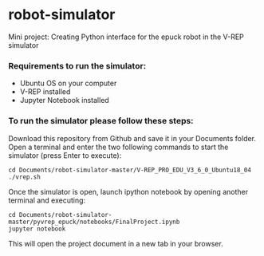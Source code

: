 # robot-simulator
Mini project: Creating Python interface for the epuck robot in the V-REP simulator

### Requirements to run the simulator:

- Ubuntu OS on your computer
- V-REP installed
- Jupyter Notebook installed

### To run the simulator please follow these steps:

Download this repository from Github and save it in your Documents folder. Open a terminal and enter the two following commands to start the simulator (press Enter to execute):
```
cd Documents/robot-simulator-master/V-REP_PRO_EDU_V3_6_0_Ubuntu18_04
./vrep.sh
```
Once the simulator is open, launch ipython notebook by opening another terminal and executing:
```
cd Documents/robot-simulator-master/pyvrep_epuck/notebooks/FinalProject.ipynb
jupyter notebook
```
This will open the project document in a new tab in your browser.
